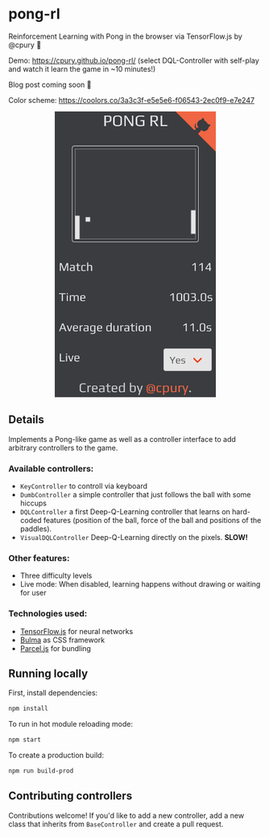 # pong-rl

Reinforcement Learning with Pong in the browser via TensorFlow.js by @cpury 🚀

Demo: https://cpury.github.io/pong-rl/ (select DQL-Controller with self-play and watch it learn the game in ~10 minutes!)

Blog post coming soon 📝

Color scheme: https://coolors.co/3a3c3f-e5e5e6-f06543-2ec0f9-e7e247

<p align="center">
  <img width="320" height="568" src="https://github.com/cpury/pong-rl/blob/master/screenshot.png?raw=true">
</p>

## Details

Implements a Pong-like game as well as a controller interface to add arbitrary controllers to the game.

### Available controllers:

- `KeyController` to controll via keyboard
- `DumbController` a simple controller that just follows the ball with some hiccups
- `DQLController` a first Deep-Q-Learning controller that learns on hard-coded features (position of the ball, force of the ball and positions of the paddles).
- `VisualDQLController` Deep-Q-Learning directly on the pixels. **SLOW!**

### Other features:

- Three difficulty levels
- Live mode: When disabled, learning happens without drawing or waiting for user

### Technologies used:

- [TensorFlow.js](https://www.tensorflow.org/js/) for neural networks
- [Bulma](https://bulma.io/) as CSS framework
- [Parcel.js](https://parceljs.org/) for bundling

## Running locally

First, install dependencies:

```sh
npm install
```

To run in hot module reloading mode:

```sh
npm start
```

To create a production build:

```sh
npm run build-prod
```

## Contributing controllers

Contributions welcome! If you'd like to add a new controller, add a new class that inherits from `BaseController` and create a pull request.
